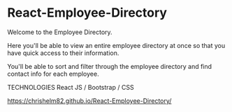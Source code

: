 # React-Employee-Directory

Welcome to the Employee Directory.

Here you'll be able to view an entire employee directory at once so that you have quick access to their information.

You'll be able to sort and filter through the employee directory and find contact info for each employee.

TECHNOLOGIES React JS / Bootstrap / CSS

https://chrishelm82.github.io/React-Employee-Directory/
